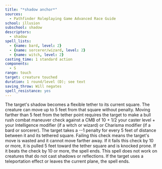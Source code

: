 ```yaml
---
title: "*shadow anchor*"
sources:
  - Pathfinder Roleplaying Game Advanced Race Guide
school: illusion
subschool: shadow
descriptors:
  - shadow
spell_lists:
  - {name: bard, level: 2}
  - {name: sorcerer/wizard, level: 2}
  - {name: witch, level: 2}
casting_time: 1 standard action
components:
  - S
range: touch
target: creature touched
duration: 1 round/level (D); see text
saving_throw: Will negates
spell_resistance: yes
---
```


The target's shadow becomes a flexible tether to its current square. The creature can move up to 5 feet from that square without penalty. Moving farther than 5 feet from the tether point requires the target to make a bull rush combat maneuver check against a CMB of 10 + 1/2 your caster level + your Intelligence modifier (if a witch or wizard) or Charisma modifier (if a bard or sorcerer). The target takes a --1 penalty for every 5 feet of distance between it and its tethered square. Failing this check means the target's move is wasted and it cannot move farther away. If it fails this check by 10 or more, it is pulled 5 feet toward the tether square and is knocked prone. If it beats the check by 10 or more, the spell ends. This spell does not work on creatures that do not cast shadows or reflections. If the target uses a teleportation effect or leaves the current plane, the spell ends.
